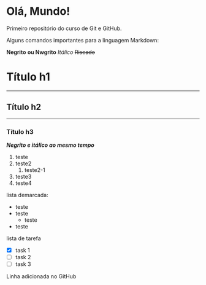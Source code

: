 # Olá, Mundo!
 Primeiro repositório do curso de Git e GitHub.
 
 Alguns comandos importantes para a linguagem Markdown:
 
 **Negrito**
 __ou Nwgrito__
 *Itálico*
 ~~Riscado~~
 # Título h1
 ***
 ## Título h2
  ---
 ### Título h3
 __*Negrito e itálico ao mesmo tempo*__
 1. teste
 1. teste2
    1. teste2-1
 3. teste3
 4. teste4
 
 lista demarcada:
 * teste
 * teste
    * teste
 * teste
 
 lista de tarefa
 - [x] task 1
 - [ ] task 2
 - [ ] task 3
 
 Linha adicionada no GitHub
